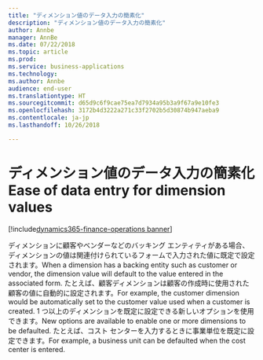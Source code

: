 ```yaml
---
title: "ディメンション値のデータ入力の簡素化"
description: "ディメンション値のデータ入力の簡素化"
author: Annbe
manager: AnnBe
ms.date: 07/22/2018
ms.topic: article
ms.prod: 
ms.service: business-applications
ms.technology: 
ms.author: Annbe
audience: end-user
ms.translationtype: HT
ms.sourcegitcommit: d65d9c6f9cae75ea7d7934a95b3a9f67a9e10fe3
ms.openlocfilehash: 3172b4d3222a271c33f2702b5d30874b947aeba9
ms.contentlocale: ja-jp
ms.lasthandoff: 10/26/2018

---
```

#  <a name="ease-of-data-entry-for-dimension-values"></a><span data-ttu-id="11b82-103">ディメンション値のデータ入力の簡素化</span><span class="sxs-lookup"><span data-stu-id="11b82-103">Ease of data entry for dimension values</span></span>

[!include[dynamics365-finance-operations banner](../includes/dynamics365-finance-operations.md)]



<span data-ttu-id="11b82-104">ディメンションに顧客やベンダーなどのバッキング エンティティがある場合、ディメンションの値は関連付けられているフォームで入力された値に既定で設定されます。</span><span class="sxs-lookup"><span data-stu-id="11b82-104">When a dimension has a backing entity such as customer or vendor, the dimension value will default to the value entered in the associated form.</span></span> <span data-ttu-id="11b82-105">たとえば、顧客ディメンションは顧客の作成時に使用された顧客の値に自動的に設定されます。</span><span class="sxs-lookup"><span data-stu-id="11b82-105">For example, the customer dimension would be automatically set to the customer value used when a customer is created.</span></span> <span data-ttu-id="11b82-106">1 つ以上のディメンションを既定に設定できる新しいオプションを使用できます。</span><span class="sxs-lookup"><span data-stu-id="11b82-106">New options are available to enable one or more dimensions to be defaulted.</span></span> <span data-ttu-id="11b82-107">たとえば、コスト センターを入力するときに事業単位を既定に設定できます。</span><span class="sxs-lookup"><span data-stu-id="11b82-107">For example, a business unit can be defaulted when the cost center is entered.</span></span>

